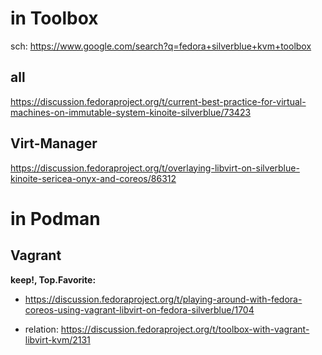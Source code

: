 # in Toolbox
sch: https://www.google.com/search?q=fedora+silverblue+kvm+toolbox

## all
https://discussion.fedoraproject.org/t/current-best-practice-for-virtual-machines-on-immutable-system-kinoite-silverblue/73423


## Virt-Manager
https://discussion.fedoraproject.org/t/overlaying-libvirt-on-silverblue-kinoite-sericea-onyx-and-coreos/86312

# in Podman
## Vagrant
**keep!, Top.Favorite:**
- https://discussion.fedoraproject.org/t/playing-around-with-fedora-coreos-using-vagrant-libvirt-on-fedora-silverblue/1704

- relation: https://discussion.fedoraproject.org/t/toolbox-with-vagrant-libvirt-kvm/2131
